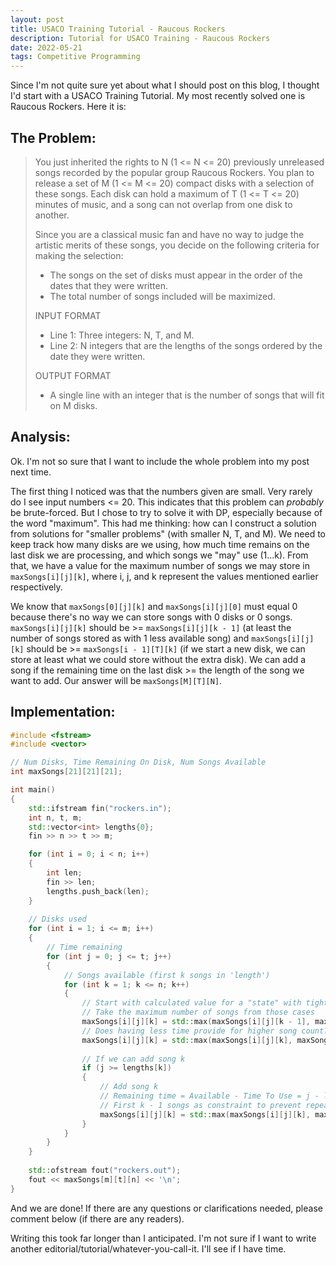```yaml
---
layout: post
title: USACO Training Tutorial - Raucous Rockers
description: Tutorial for USACO Training - Raucous Rockers
date: 2022-05-21
tags: Competitive Programming
---
```


Since I'm not quite sure yet about what I should post on this blog, I thought I'd start with a USACO Training Tutorial. My most recently solved one is Raucous Rockers. Here it is:

## The Problem:

> You just inherited the rights to N (1 <= N <= 20) previously unreleased songs recorded by the popular group Raucous Rockers. You plan to release a set of M (1 <= M <= 20) compact disks with a selection of these songs. Each disk can hold a maximum of T (1 <= T <= 20) minutes of music, and a song can not overlap from one disk to another.
>
> Since you are a classical music fan and have no way to judge the artistic merits of these songs, you decide on the following criteria for making the selection:
> - The songs on the set of disks must appear in the order of the dates that they were written.
> - The total number of songs included will be maximized.
>
> INPUT FORMAT
> - Line 1:	Three integers: N, T, and M.
> - Line 2:	N integers that are the lengths of the songs ordered by the date they were written.
> 
> OUTPUT FORMAT
> - A single line with an integer that is the number of songs that will fit on M disks.

## Analysis:

Ok. I'm not so sure that I want to include the whole problem into my post next time.

The first thing I noticed was that the numbers given are small. Very rarely do I see input numbers <= 20. This indicates that this problem can *probably* be brute-forced. But I chose to try to solve it with DP, especially because of the word "maximum". This had me thinking: how can I construct a solution from solutions for "smaller problems" (with smaller N, T, and M). We need to keep track how many disks are we using, how much time remains on the last disk we are processing, and which songs we "may" use (1...k). From that, we have a value for the maximum number of songs we may store in `maxSongs[i][j][k]`, where i, j, and k represent the values mentioned earlier respectively. 

We know that `maxSongs[0][j][k]` and `maxSongs[i][j][0]` must equal 0 because there's no way we can store songs with 0 disks or 0 songs. `maxSongs[i][j][k]` should be >= `maxSongs[i][j][k - 1]` (at least the number of songs stored as with 1 less available song) and `maxSongs[i][j][k]` should be >= `maxSongs[i - 1][T][k]` (if we start a new disk, we can store at least what we could store without the extra disk). We can add a song if the remaining time on the last disk >= the length of the song we want to add. Our answer will be `maxSongs[M][T][N]`.

## Implementation:
```cpp
#include <fstream>
#include <vector>

// Num Disks, Time Remaining On Disk, Num Songs Available
int maxSongs[21][21][21];

int main()
{
    std::ifstream fin("rockers.in");
    int n, t, m;
    std::vector<int> lengths{0};
    fin >> n >> t >> m;

    for (int i = 0; i < n; i++)
    {
        int len;
        fin >> len;
        lengths.push_back(len);
    }
    
    // Disks used
    for (int i = 1; i <= m; i++)
    {
        // Time remaining
        for (int j = 0; j <= t; j++)
        {
            // Songs available (first k songs in 'length')
            for (int k = 1; k <= n; k++)
            {
                // Start with calculated value for a "state" with tighter constraints (fewer disks / fewer songs / less time)
                // Take the maximum number of songs from those cases
                maxSongs[i][j][k] = std::max(maxSongs[i][j][k - 1], maxSongs[i - 1][t][k]);
                // Does having less time provide for higher song count?
                maxSongs[i][j][k] = std::max(maxSongs[i][j][k], maxSongs[i][std::max(j - 1, 0)][k]);
                
                // If we can add song k
                if (j >= lengths[k])
                {
                    // Add song k
                    // Remaining time = Available - Time To Use = j - lengths[k]
                    // First k - 1 songs as constraint to prevent repeats of songs (we are processing the kth song right now)
                    maxSongs[i][j][k] = std::max(maxSongs[i][j][k], maxSongs[i][j - lengths[k]][k - 1] + 1);
                }
            }
        }
    }
    
    std::ofstream fout("rockers.out");
    fout << maxSongs[m][t][n] << '\n';
}
```

And we are done! If there are any questions or clarifications needed, please comment below (if there are any readers).

Writing this took far longer than I anticipated. I'm not sure if I want to write another editorial/tutorial/whatever-you-call-it. I'll see if I have time.
